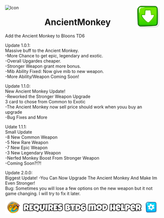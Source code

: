 <a href="https://github.com/lasgauti/AncientMonkey/releases/latest/download/AncientMonkey.dll">
    <img align="left" alt="Icon" height="90" src="Icon.png">
    <img align="right" alt="Download" height="75" src="https://raw.githubusercontent.com/gurrenm3/BTD-Mod-Helper/master/BloonsTD6%20Mod%20Helper/Resources/DownloadBtn.png">
</a>

<h1 align="center">AncientMonkey</h1>

Add the Ancient Monkey to Bloons TD6

Update 1.0.1:                                              
Massive buff to the Ancient Monkey.                                               
-More Chance to get epic, legendary and exotic.                                       
-Overall Upgardes cheaper.                                              
-Stronger Weapon grant more bonus.                                  
-Mib Ability Fixed: Now give mib to new weapon.                            
-More Ability/Weapon Coming Soon!     

Update 1.1.0:                                                  
New Ancient Monkey Update!                                  
-Reworked the Stronger Weapon Upgrade                                 
3 card to chose from Common to Exotic                                 
-The Ancient Monkey now sell price should work when youu buy an upgrade                                 
-Bug Fixes and More   

Udate 1.1.1:                                 
Small Update                                  
-8 New Common Weapon                                 
-5 New Rare Weapon                                 
-7 New Epic Weapon                                 
-3 New Legendary Weapon                                 
-Nerfed Monkey Boost From Stronger Weapon                                 
-Coming Soon?!?!       

Update 2.0.0:                                                                                         
Biggest Update!
-You Can Now Upgrade The Ancient Monkey And Make Im Even Stronger!                                                                             
Bug: Sometimes you will lose a few options on the new weapon but it not game changing. I will try to fix it later.                                                                                       

[![Requires BTD6 Mod Helper](https://raw.githubusercontent.com/gurrenm3/BTD-Mod-Helper/master/banner.png)](https://github.com/gurrenm3/BTD-Mod-Helper#readme)
